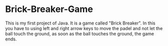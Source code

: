 # Brick-Breaker-Game
This is my first project of Java. It is a game called "Brick Breaker". In this you have to using left and right arrow keys to move the padel and not let the ball touch the ground, as soon as the ball touches the ground, the game ends. 
